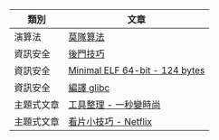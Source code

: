 | 類別 | 文章 |
| --- | --- |
| 演算法 | [莫隊算法](/algorithm/mo/) |
| 資訊安全 | [後門技巧](/security/pwn/backdoor/) |
| 資訊安全 | [Minimal ELF 64-bit - 124 bytes](/security/pwn/minimal-elf/) |
| 資訊安全 | [編譯 glibc](/security/pwn/compile-glibc/)
| 主題式文章 | [工具整理 - 一秒變時尚](/topics/tools/) |
| 主題式文章 | [看片小技巧 - Netflix](/topics/netflix/) |
